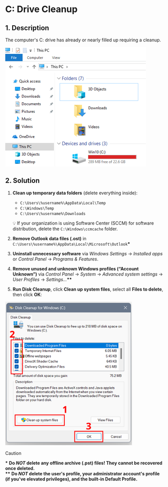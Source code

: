 # C: Drive Cleanup

## 1. Description

The computer's C: drive has already or nearly filled up requiring a cleanup.

![Full C: drive](./Assets/windows-c-drive-full.png)

## 2. Solution

1. **Clean up temporary data folders** (delete everything inside):

    - `C:\Users\%username%\AppData\Local\Temp`
    - `C:\Windows\Temp`
    - `C:\Users\%username%\Downloads`

    💡 If your organization is using Software Center (SCCM) for software distribution, delete the `C:\Windows\ccmcache` folder.

2. **Remove Outlook data files (.ost)** in `C:\Users\%username%\AppData\Local\Microsoft\Outlook`<b>*</b>
3. **Uninstall unnecessary software** via *Windows Settings* -> *Installed apps* or *Control Panel* -> *Programs & Features*.
4. **Remove unused and unknown Windows profiles (“Account Unknown”)** via *Control Panel* -> *System* -> *Advanced system settings* -> *User Profiles* -> *Settings...*<b>**</b>
5. **Run Disk Cleanup**, click **Clean up system files**, select all **Files to delete**, then click **OK**:

![Disk Cleanup screenshot](./Assets/windows-disk-cleanup.png)

> [!CAUTION]
> <b>*</b> **Do *NOT* delete any offline archive (.pst) files! They cannot be recovered once deleted.**  
> <b>**</b> **Do *NOT* delete the user's profile, your administrator account's profile (if you've elevated privileges), and the built-in Default Profile.**
